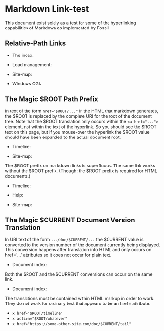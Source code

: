 # Markdown Link-test

This document exist solely as a test for some of the hyperlinking
capabilities of Markdown as implemented by Fossil.

## Relative-Path Links

  *   The index: [](../index.wiki)

  *   Load management: [](../loadmgmt.md)

  *   Site-map:  [](../../../../sitemap)

  *   Windows CGI: [](../server/windows/cgi.md)

## The Magic $ROOT Path Prefix

In text of the form `href="$ROOT/..."` in the HTML that markdown
generates, the $ROOT is replaced by the complete URI for the root 
of the document tree.
Note that the $ROOT translation only occurs within the `<a href="...">`
element, not within the text of the hyperlink.  So you should see the
$ROOT text on this page, but if you mouse-over the hyperlink the $ROOT
value should have been expanded to the actual document root.

  *   Timeline: []($ROOT/timeline)

  *   Site-map:  []($ROOT/sitemap)

The $ROOT prefix on markdown links is superfluous.  The same link
works without the $ROOT prefix.  (Though: the $ROOT prefix is required
for HTML documents.)

  *   Timeline:  [](/timeline)

  *   Help: [](/help?cmd=help)

  *   Site-map:  [](/sitemap)

## The Magic $CURRENT Document Version Translation

In URI text of the form `.../doc/$CURRENT/...` the
$CURRENT value is converted to the version number of the document
currently being displayed.  This conversion happens after translation
into HTML and only occurs on href='...' attributes so it does not occur
for plain text.

  *   Document index:  [](/doc/$CURRENT/www/index.wiki)

Both the $ROOT and the $CURRENT conversions can occur on the same link.

  *   Document index:  []($ROOT/doc/$CURRENT/www/index.wiki)

The translations must be contained within HTML markup in order to work.
They do not work for ordinary text that appears to be an href= attribute.

  *   `x href='$ROOT/timeline'`
  *   `x action="$ROOT/whatever"`
  *   `x href="https://some-other-site.com/doc/$CURRENT/tail"`
